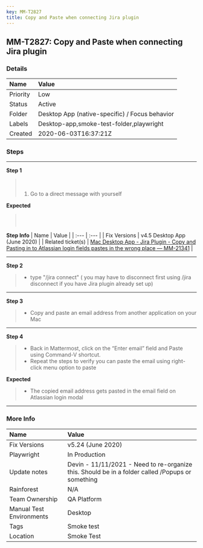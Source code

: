 ```yaml
---
key: MM-T2827
title: Copy and Paste when connecting Jira plugin
---
```


## MM-T2827: Copy and Paste when connecting Jira plugin

### Details

| Name     | Value                                          |
| :------- | :--------------------------------------------- |
| Priority | Low                                            |
| Status   | Active                                         |
| Folder   | Desktop App (native-specific) / Focus behavior |
| Labels   | Desktop-app,smoke-test-folder,playwright       |
| Created  | 2020-06-03T16:37:21Z                           |

### Steps

<hr/>

**Step 1**

> <article><br><ol data-pm-slice="3 1 []"><li>Go to a direct message with yourself</li></ol></article>

**Expected**

> <article><br><br></article>

**Step Info**
| Name | Value |
| :--- | :--- |
| Fix Versions | v4.5 Desktop App (June 2020) |
| Related ticket(s) | <a href="https://mattermost.atlassian.net/browse/MM-21341">Mac Desktop App - Jira Plugin - Copy and Pasting in to Atlassian login fields pastes in the wrong place — MM-21341</a> |

<hr/>

**Step 2**

> <article><ul><li>type "/jira connect" ( you may have to disconnect first using /jira disconnect if you have Jira plugin already set up)</li></ul></article>

<hr/>

**Step 3**

> <article><ul><li>Copy and paste an email address from another application on your Mac</li></ul></article>

<hr/>

**Step 4**

> <article><ul><li>Back in Mattermost, click on the “Enter email” field and Paste using Command-V shortcut.</li><li>Repeat the steps to verify you can paste the email using right-click menu option to paste</li></ul></article>

**Expected**

> <article><ul><li>The copied email address gets pasted in the email field on Atlassian login modal</li></ul></article>

<hr/>

### More Info

| Name                     | Value                                                                                            |
| :----------------------- | :----------------------------------------------------------------------------------------------- |
| Fix Versions             | v5.24 (June 2020)                                                                                |
| Playwright               | In Production                                                                                    |
| Update notes             | Devin - 11/11/2021 - Need to re-organize this. Should be in a folder called /Popups or something |
| Rainforest               | N/A                                                                                              |
| Team Ownership           | QA Platform                                                                                      |
| Manual Test Environments | Desktop                                                                                          |
| Tags                     | Smoke test                                                                                       |
| Location                 | Smoke Test                                                                                       |
